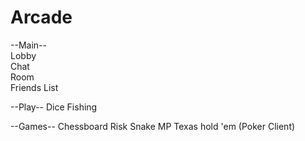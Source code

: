 # Arcade


--Main--
<br>
Lobby
<br>
Chat
<br>
Room
<br>
Friends List


--Play--
Dice
Fishing

--Games--
Chessboard
Risk
Snake MP
Texas hold 'em (Poker Client)

